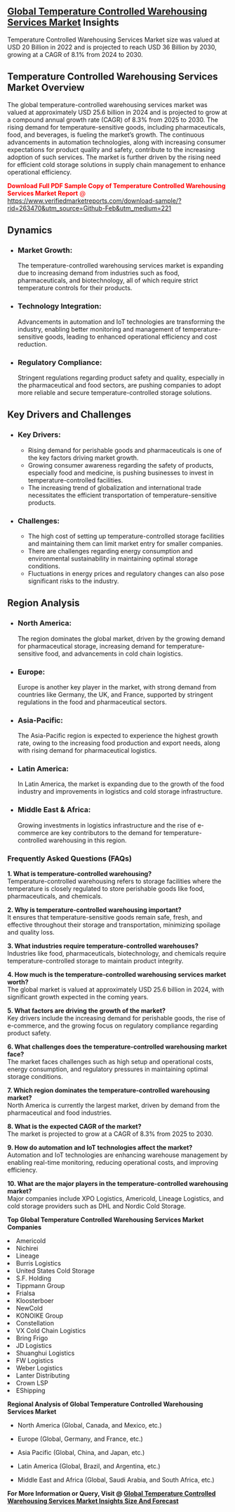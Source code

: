 <h2><a href="https://www.verifiedmarketreports.com/download-sample/?rid=263470&amp;utm_source=Github&amp;utm_medium=221" target="_blank">Global Temperature Controlled Warehousing Services Market</a> Insights</h2><p>Temperature Controlled Warehousing Services Market size was valued at USD 20 Billion in 2022 and is projected to reach USD 36 Billion by 2030, growing at a CAGR of 8.1% from 2024 to 2030.</p><p> <h2>Temperature Controlled Warehousing Services Market Overview</h2> <p>The global temperature-controlled warehousing services market was valued at approximately USD 25.6 billion in 2024 and is projected to grow at a compound annual growth rate (CAGR) of 8.3% from 2025 to 2030. The rising demand for temperature-sensitive goods, including pharmaceuticals, food, and beverages, is fueling the market’s growth. The continuous advancements in automation technologies, along with increasing consumer expectations for product quality and safety, contribute to the increasing adoption of such services. The market is further driven by the rising need for efficient cold storage solutions in supply chain management to enhance operational efficiency.</p> <p><p><span class=""><span style="color: #ff0000;"><strong>Download Full PDF Sample Copy of Temperature Controlled Warehousing Services Market Report</strong> @ </span><a href="https://www.verifiedmarketreports.com/download-sample/?rid=263470&amp;utm_source=Github-Feb&amp;utm_medium=221" target="_blank">https://www.verifiedmarketreports.com/download-sample/?rid=263470&amp;utm_source=Github-Feb&amp;utm_medium=221</a></span></p></p> <h2>Dynamics</h2> <ul> <li><h3>Market Growth:</h3> The temperature-controlled warehousing services market is expanding due to increasing demand from industries such as food, pharmaceuticals, and biotechnology, all of which require strict temperature controls for their products.</li> <li><h3>Technology Integration:</h3> Advancements in automation and IoT technologies are transforming the industry, enabling better monitoring and management of temperature-sensitive goods, leading to enhanced operational efficiency and cost reduction.</li> <li><h3>Regulatory Compliance:</h3> Stringent regulations regarding product safety and quality, especially in the pharmaceutical and food sectors, are pushing companies to adopt more reliable and secure temperature-controlled storage solutions.</li> </ul> <h2>Key Drivers and Challenges</h2> <ul> <li><h3>Key Drivers:</h3> <ul> <li>Rising demand for perishable goods and pharmaceuticals is one of the key factors driving market growth.</li> <li>Growing consumer awareness regarding the safety of products, especially food and medicine, is pushing businesses to invest in temperature-controlled facilities.</li> <li>The increasing trend of globalization and international trade necessitates the efficient transportation of temperature-sensitive products.</li> </ul> </li> <li><h3>Challenges:</h3> <ul> <li>The high cost of setting up temperature-controlled storage facilities and maintaining them can limit market entry for smaller companies.</li> <li>There are challenges regarding energy consumption and environmental sustainability in maintaining optimal storage conditions.</li> <li>Fluctuations in energy prices and regulatory changes can also pose significant risks to the industry.</li> </ul> </li> </ul> <h2>Region Analysis</h2> <ul> <li><h3>North America:</h3> The region dominates the global market, driven by the growing demand for pharmaceutical storage, increasing demand for temperature-sensitive food, and advancements in cold chain logistics.</li> <li><h3>Europe:</h3> Europe is another key player in the market, with strong demand from countries like Germany, the UK, and France, supported by stringent regulations in the food and pharmaceutical sectors.</li> <li><h3>Asia-Pacific:</h3> The Asia-Pacific region is expected to experience the highest growth rate, owing to the increasing food production and export needs, along with rising demand for pharmaceutical logistics.</li> <li><h3>Latin America:</h3> In Latin America, the market is expanding due to the growth of the food industry and improvements in logistics and cold storage infrastructure.</li> <li><h3>Middle East & Africa:</h3> Growing investments in logistics infrastructure and the rise of e-commerce are key contributors to the demand for temperature-controlled warehousing in this region.</li> </ul> <h3>Frequently Asked Questions (FAQs)</h3> <p><strong>1. What is temperature-controlled warehousing?</strong><br>Temperature-controlled warehousing refers to storage facilities where the temperature is closely regulated to store perishable goods like food, pharmaceuticals, and chemicals.</p> <p><strong>2. Why is temperature-controlled warehousing important?</strong><br>It ensures that temperature-sensitive goods remain safe, fresh, and effective throughout their storage and transportation, minimizing spoilage and quality loss.</p> <p><strong>3. What industries require temperature-controlled warehouses?</strong><br>Industries like food, pharmaceuticals, biotechnology, and chemicals require temperature-controlled storage to maintain product integrity.</p> <p><strong>4. How much is the temperature-controlled warehousing services market worth?</strong><br>The global market is valued at approximately USD 25.6 billion in 2024, with significant growth expected in the coming years.</p> <p><strong>5. What factors are driving the growth of the market?</strong><br>Key drivers include the increasing demand for perishable goods, the rise of e-commerce, and the growing focus on regulatory compliance regarding product safety.</p> <p><strong>6. What challenges does the temperature-controlled warehousing market face?</strong><br>The market faces challenges such as high setup and operational costs, energy consumption, and regulatory pressures in maintaining optimal storage conditions.</p> <p><strong>7. Which region dominates the temperature-controlled warehousing market?</strong><br>North America is currently the largest market, driven by demand from the pharmaceutical and food industries.</p> <p><strong>8. What is the expected CAGR of the market?</strong><br>The market is projected to grow at a CAGR of 8.3% from 2025 to 2030.</p> <p><strong>9. How do automation and IoT technologies affect the market?</strong><br>Automation and IoT technologies are enhancing warehouse management by enabling real-time monitoring, reducing operational costs, and improving efficiency.</p> <p><strong>10. What are the major players in the temperature-controlled warehousing market?</strong><br>Major companies include XPO Logistics, Americold, Lineage Logistics, and cold storage providers such as DHL and Nordic Cold Storage.</p> </p><p><strong>Top Global Temperature Controlled Warehousing Services Market Companies</strong></p><div data-test-id=""><p><li>Americold</li><li> Nichirei</li><li> Lineage</li><li> Burris Logistics</li><li> United States Cold Storage</li><li> S.F. Holding</li><li> Tippmann Group</li><li> Frialsa</li><li> Kloosterboer</li><li> NewCold</li><li> KONOIKE Group</li><li> Constellation</li><li> VX Cold Chain Logistics</li><li> Bring Frigo</li><li> JD Logistics</li><li> Shuanghui Logistics</li><li> FW Logistics</li><li> Weber Logistics</li><li> Lanter Distributing</li><li> Crown LSP</li><li> EShipping</li></p><div><strong>Regional Analysis of&nbsp;Global Temperature Controlled Warehousing Services Market</strong></div><ul><li dir="ltr"><p dir="ltr">North America&nbsp;(Global, Canada, and Mexico, etc.)</p></li><li dir="ltr"><p dir="ltr">Europe (Global, Germany, and France, etc.)</p></li><li dir="ltr"><p dir="ltr">Asia Pacific&nbsp;(Global, China, and Japan, etc.)</p></li><li dir="ltr"><p dir="ltr">Latin America&nbsp;(Global, Brazil, and Argentina, etc.)</p></li><li dir="ltr">Middle East and Africa&nbsp;(Global, Saudi Arabia, and South Africa, etc.)</li></ul><p><strong>For More Information or Query, Visit @&nbsp;</strong><strong><a href="https://www.verifiedmarketreports.com/product/temperature-controlled-warehousing-services-market/?utm_source=Github&amp;utm_medium=221" target="_blank">Global Temperature Controlled Warehousing Services Market Insights Size And Forecast</a></strong></p></div>

